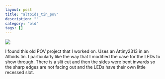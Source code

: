 ```yaml
---
layout: post
title: "altoids_tin_pov"
description: ""
category: "old"
tags: []
---
```



[![](http://www.hackniac.com/blog/wp-content/uploads/2011/07/pov_held-300x298.jpg)](http://www.hackniac.com/blog/wp-content/uploads/2011/07/pov_held.jpg)

I found this old POV project that I worked on. Uses an Attiny2313 in an Altoids tin. I particularly like the way that I modified the case for the LEDs to show through. There is a slit cut and then the sides were bent inwards so the sharp edges are not facing out and the LEDs have their own little recessed slot.
